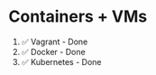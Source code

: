 # Containers + VMs

1) :white_check_mark: Vagrant - Done
2) :white_check_mark: Docker - Done
3) :white_check_mark: Kubernetes - Done